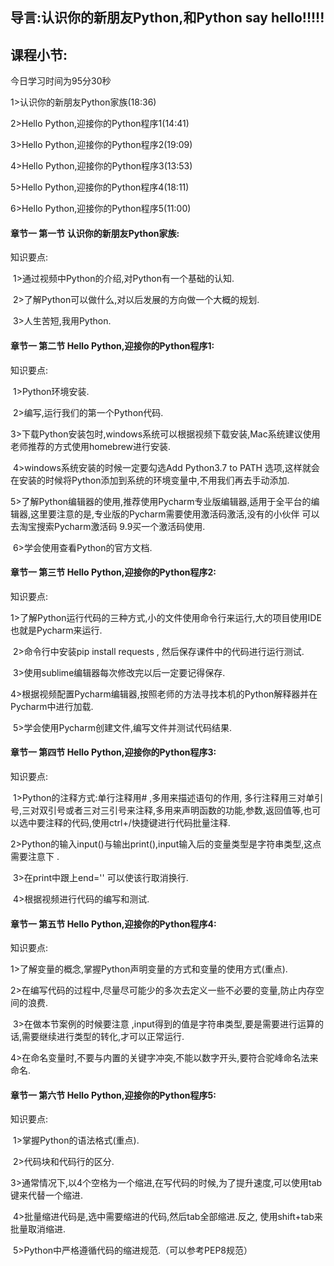 ## 导言:认识你的新朋友Python,和Python     say hello!!!!!

## 课程小节:  

今日学习时间为95分30秒

1>认识你的新朋友Python家族(18:36)

2>Hello Python,迎接你的Python程序1(14:41)

3>Hello Python,迎接你的Python程序2(19:09)

4>Hello Python,迎接你的Python程序3(13:53)

5>Hello Python,迎接你的Python程序4(18:11)

6>Hello Python,迎接你的Python程序5(11:00)

#### 章节一  第一节 认识你的新朋友Python家族:
   知识要点:

​        1>通过视频中Python的介绍,对Python有一个基础的认知.

​        2>了解Python可以做什么,对以后发展的方向做一个大概的规划.

​        3>人生苦短,我用Python.

#### 章节一  第二节 Hello Python,迎接你的Python程序1:
   知识要点:

​        1>Python环境安装.

​        2>编写,运行我们的第一个Python代码.

​        3>下载Python安装包时,windows系统可以根据视频下载安装,Mac系统建议使用老师推荐的方式使用homebrew进行安装.

​        4>windows系统安装的时候一定要勾选Add Python3.7 to PATH 选项,这样就会在安装的时候将Python添加到系统的环境变量中,不用我们再去手动添加.

​        5>了解Python编辑器的使用,推荐使用Pycharm专业版编辑器,适用于全平台的编辑器,这里要注意的是,专业版的Pycharm需要使用激活码激活,没有的小伙伴 可以去淘宝搜索Pycharm激活码  9.9买一个激活码使用.

​        6>学会使用查看Python的官方文档.

#### 章节一  第三节 Hello Python,迎接你的Python程序2:
   知识要点:

​        1>了解Python运行代码的三种方式,小的文件使用命令行来运行,大的项目使用IDE也就是Pycharm来运行.

​        2>命令行中安装pip install requests , 然后保存课件中的代码进行运行测试.

​        3>使用sublime编辑器每次修改完以后一定要记得保存.

​        4>根据视频配置Pycharm编辑器,按照老师的方法寻找本机的Python解释器并在Pycharm中进行加载.

​        5>学会使用Pycharm创建文件,编写文件并测试代码结果.

#### 章节一  第四节 Hello Python,迎接你的Python程序3:
   知识要点:

​        1>Python的注释方式:单行注释用# ,多用来描述语句的作用,  多行注释用三对单引号,三对双引号或者三对三引号来注释,多用来声明函数的功能,参数,返回值等,也可以选中要注释的代码,使用ctrl+/快捷键进行代码批量注释.

​        2>Python的输入input()与输出print(),input输入后的变量类型是字符串类型,这点需要注意下 .

​        3>在print中跟上end='' 可以使该行取消换行.

​        4>根据视频进行代码的编写和测试.

#### 章节一  第五节 Hello Python,迎接你的Python程序4:
   知识要点:

​        1>了解变量的概念,掌握Python声明变量的方式和变量的使用方式(重点).

​        2>在编写代码的过程中,尽量尽可能少的多次去定义一些不必要的变量,防止内存空间的浪费.

​        3>在做本节案例的时候要注意 ,input得到的值是字符串类型,要是需要进行运算的话,需要继续进行类型的转化,才可以正常运行.

​        4>在命名变量时,不要与内置的关键字冲突,不能以数字开头,要符合驼峰命名法来命名.

#### 章节一  第六节 Hello Python,迎接你的Python程序5:
   知识要点:

​        1>掌握Python的语法格式(重点).

​        2>代码块和代码行的区分.

​        3>通常情况下,以4个空格为一个缩进,在写代码的时候,为了提升速度,可以使用tab键来代替一个缩进.

​        4>批量缩进代码是,选中需要缩进的代码,然后tab全部缩进.反之, 使用shift+tab来批量取消缩进.

​        5>Python中严格遵循代码的缩进规范.（可以参考PEP8规范）

